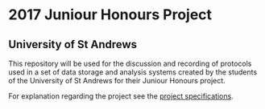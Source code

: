 # 2017 Juniour Honours Project
## University of St Andrews

This repository will be used for the discussion and recording of protocols used in a set of data storage and analysis systems created by the students of the University of St Andrews for their Juniour Honours project.

For explanation regarding the project see the [project specifications](./specifications).
